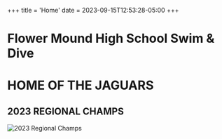 +++
title = 'Home'
date = 2023-09-15T12:53:28-05:00
+++

# Flower Mound High School Swim & Dive 

# HOME OF THE JAGUARS

## 2023 REGIONAL CHAMPS
![2023 Regional Champs](../img/2023-regionals.jpg "2023 REGIONAL CHAMPS")